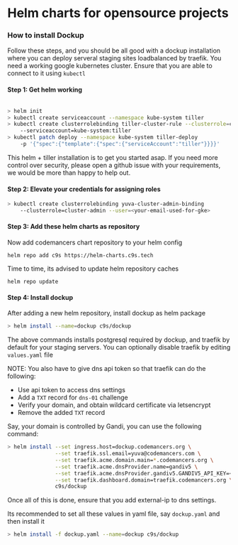 # Helm charts for opensource projects

### How to install Dockup

Follow these steps, and you should be all good with a dockup installation
where you can deploy serveral staging sites loadbalanced by traefik. You
need a working google kubernetes cluster. Ensure that you are able to
connect to it using `kubectl`

#### Step 1: Get helm working

~~~sh

> helm init
> kubectl create serviceaccount --namespace kube-system tiller
> kubectl create clusterrolebinding tiller-cluster-rule --clusterrole=cluster-admin
    --serviceaccount=kube-system:tiller
> kubectl patch deploy --namespace kube-system tiller-deploy
    -p '{"spec":{"template":{"spec":{"serviceAccount":"tiller"}}}}'
~~~

This helm + tiller installation is to get you started asap. If you need
more control over security, please open a github issue with your
requirements, we would be more than happy to help out.

#### Step 2: Elevate your credentials for assigning roles

~~~sh
> kubectl create clusterrolebinding yuva-cluster-admin-binding
    --clusterrole=cluster-admin --user=<your-email-used-for-gke>
~~~


#### Step 3: Add these helm charts as repository

Now add codemancers chart repository to your helm config

~~~
helm repo add c9s https://helm-charts.c9s.tech
~~~

Time to time, its advised to update helm repository caches

~~~
helm repo update
~~~


#### Step 4: Install dockup

After adding a new helm repository, install dockup as helm package

~~~sh
> helm install --name=dockup c9s/dockup
~~~

The above commands installs postgresql required by dockup, and traefik by
default for your staging servers. You can optionally disable traefik by
editing `values.yaml` file

NOTE: You also have to give dns api token so that traefik can do the
following:

- Use api token to access dns settings
- Add a `TXT` record for `dns-01` challenge
- Verify your domain, and obtain wildcard certificate via letsencrypt
- Remove the added `TXT` record

Say, your domain is controlled by Gandi, you can use the following command:

~~~sh
> helm install --set ingress.host=dockup.codemancers.org \
               --set traefik.ssl.email=yuva@codemancers.com \
               --set traefik.acme.domain.main=*.codemancers.org \
               --set traefik.acme.dnsProvider.name=gandiv5 \
               --set traefik.acme.dnsProvider.gandiv5.GANDIV5_API_KEY=<your-token> \
               --set traefik.dashboard.domain=traefik.codemancers.org \
               c9s/dockup
~~~

Once all of this is done, ensure that you add external-ip to dns
settings.

Its recommended to set all these values in yaml file, say `dockup.yaml`
and then install it

~~~sh
> helm install -f dockup.yaml --name=dockup c9s/dockup
~~~
